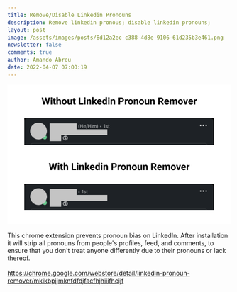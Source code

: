 ```yaml
---
title: Remove/Disable Linkedin Pronouns
description: Remove linkedin pronous; disable linkedin pronouns;
layout: post
image: /assets/images/posts/8d12a2ec-c388-4d8e-9106-61d235b3e461.png
newsletter: false
comments: true
author: Amando Abreu
date: 2022-04-07 07:00:19
---
```

![](/assets/images/posts/8d12a2ec-c388-4d8e-9106-61d235b3e461.png)

This chrome extension prevents pronoun bias on LinkedIn. After installation it will strip all pronouns from people's profiles, feed, and comments, to ensure that you don't treat anyone differently due to their pronouns or lack thereof.\
\
<https://chrome.google.com/webstore/detail/linkedin-pronoun-remover/mkikbpjjmknfdfdjfacfhjhiiifhcijf>